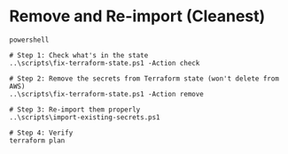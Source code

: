 # Remove and Re-import (Cleanest)

```
powershell
```

    # Step 1: Check what's in the state
    ..\scripts\fix-terraform-state.ps1 -Action check

    # Step 2: Remove the secrets from Terraform state (won't delete from AWS)
    ..\scripts\fix-terraform-state.ps1 -Action remove

    # Step 3: Re-import them properly
    ..\scripts\import-existing-secrets.ps1

    # Step 4: Verify
    terraform plan
